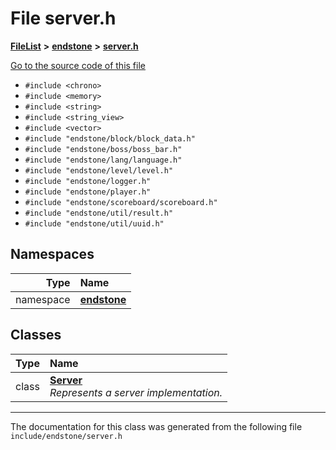 

# File server.h



[**FileList**](files.md) **>** [**endstone**](dir_6cf277b678674f97c7a2b6b3b2447b33.md) **>** [**server.h**](server_8h.md)

[Go to the source code of this file](server_8h_source.md)



* `#include <chrono>`
* `#include <memory>`
* `#include <string>`
* `#include <string_view>`
* `#include <vector>`
* `#include "endstone/block/block_data.h"`
* `#include "endstone/boss/boss_bar.h"`
* `#include "endstone/lang/language.h"`
* `#include "endstone/level/level.h"`
* `#include "endstone/logger.h"`
* `#include "endstone/player.h"`
* `#include "endstone/scoreboard/scoreboard.h"`
* `#include "endstone/util/result.h"`
* `#include "endstone/util/uuid.h"`













## Namespaces

| Type | Name |
| ---: | :--- |
| namespace | [**endstone**](namespaceendstone.md) <br> |


## Classes

| Type | Name |
| ---: | :--- |
| class | [**Server**](classendstone_1_1Server.md) <br>_Represents a server implementation._  |



















































------------------------------
The documentation for this class was generated from the following file `include/endstone/server.h`

